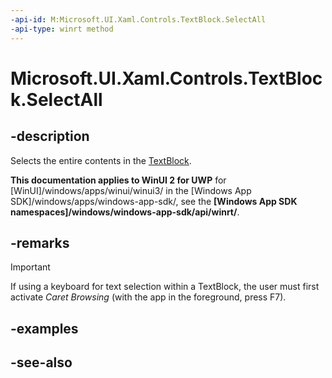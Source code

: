 ```yaml
---
-api-id: M:Microsoft.UI.Xaml.Controls.TextBlock.SelectAll
-api-type: winrt method
---
```


<!-- Method syntax
public void SelectAll()
-->

# Microsoft.UI.Xaml.Controls.TextBlock.SelectAll

## -description

Selects the entire contents in the [TextBlock](textblock.md).

**This documentation applies to WinUI 2 for UWP** for [WinUI]/windows/apps/winui/winui3/ in the [Windows App SDK]/windows/apps/windows-app-sdk/, see the **[Windows App SDK namespaces]/windows/windows-app-sdk/api/winrt/**.

## -remarks

> [!IMPORTANT]
> If using a keyboard for text selection within a TextBlock, the user must first activate *Caret Browsing* (with the app in the foreground, press F7).

## -examples

## -see-also
